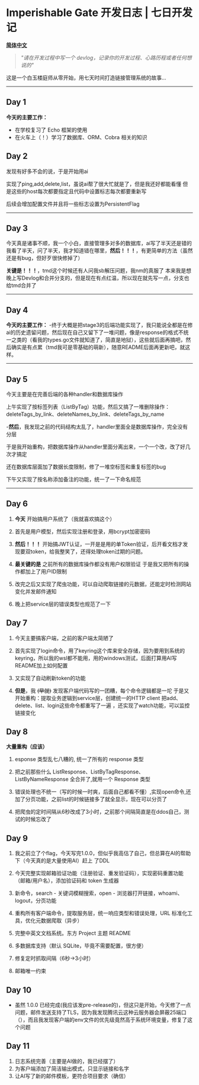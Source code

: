 # Imperishable Gate 开发日志 | 七日开发记

**[ 简体中文](devlog.md)**

>*"请在开发过程中写一个 devlog，记录你的开发过程、心路历程或者任何想说的"*

这是一个白玉楼庭师从零开始，用七天时间打造链接管理系统的故事...

---

## Day 1

**今天的主要工作：**
- 在学校复习了 Echo 框架的使用
- 在火车上（！）学习了数据库、ORM、Cobra 相关的知识


## Day 2

发现有好多不会的说，于是开始用ai

实现了ping,add,delete,list，虽说ai帮了很大忙就是了，但是我还好都能看懂
但是这些的host每次都要指定且代码中设置标志每次都要重新写

后续会增加配置文件并且将一些标志设置为PersistentFlag

---

## Day 3

今天真是诸事不顺，我一个小白，直接管理多对多的数据库，ai写了半天还是错的
我看了半天，问了半天，我才知道错在哪里，**然后！！！**，有更简单的方法（虽然还是有bug，但好歹很快修掉了）

**关键是！！！**，tmd这个时候还有人问我sb解压问题，我nm的真服了
本来我是想晚上写Devlog和合并分支的，但是现在有点红温，所以现在就先写一点，分支也给tmd合并了

---

## Day 4

**今天的主要工作：**
-终于大概是把stage3的后端功能实现了，我只能说全都是在修ai的历史遗留问题，然后现在自己又留下了一堆问题，像是response的格式不统一之类的（看我的types.go文件就知道了，简直是地狱），这些就后面再搞吧，然后确实是有点累（tmd我可是零基础的萌新），随意README后面再更新吧，就这样。

---

## Day 5
今天主要是在完善后端的各种handler和数据库操作

上午实现了按标签列表（ListByTag）功能，然后又搞了一堆删除操作：deleteTags_by_link、deleteNames_by_link、deleteTags_by_name

-**然后**，我发现之前的代码结构太乱了，handler里面全是数据库操作，完全没有分层

于是我开始重构，把数据库操作从handler里面分离出来，一个一个改，改了好几次才搞定

还在数据库层面加了数据长度限制，修了一堆空标签和重复标签的bug

下午又实现了按名称添加备注的功能，统一了一下命名规范

---

## Day 6

1. **今天** 开始搞用户系统了（我就喜欢搞这个）

2. 首先是用户模型，然后实现注册和登录，用bcrypt加密密码

3. **然后！！！** 开始搞JWT认证，一开是是用的单Token验证，后开看文档才发现要双token，给我整笑了，还得处理token过期的问题。

4. **最关键的是** 之前所有的数据库操作都没有用户权限验证
于是我又把所有的操作都加上了用户ID限制

5. 改完之后又实现了爬虫功能，可以自动爬取链接的元数据，还能定时检测网站变化并发邮件通知

6. 晚上把service层的错误类型也规范了一下

## Day 7

1. 今天主要搞客户端，之前的客户端太简陋了

2. 首先实现了login命令，用了keyring这个库来安全存储，因为要用到系统的keyring，所以我的wsl都不能用，用的windows测试，后面打算用AI写README加上如何配置

3. 又实现了自动刷新token的功能

4. **但是**，我 ~~(早就)~~ 发现客户端代码写的一团糟，每个命令逻辑都是一坨
于是又开始重构：提取业务逻辑到service层，创建统一的HTTP client
把add、delete、list、login这些命令都重写了一遍
，还实现了watch功能，可以监控链接变化

## Day 8

**大量重构（应该）**


1. esponse 类型乱七八糟的, 统一了所有的 response 类型

2. 把之前那些什么 ListResponse、ListByTagResponse、ListByNameResponse 全合并了,就用一个 Response 类型

3. 错误处理也不统一（写的时候一时爽，后面自己都看不懂）,实现open命令,还加了分页功能，之前list的时候链接多了就全显示，现在可以分页了

4. 把爬虫的定时间隔从6秒改成了3小时，之前那个间隔简直是在ddos自己，测试的时候忘改了

## Day 9

1. 我之前立了个flag，今天写完1.0.0，但似乎我高估了自己，但总算在AI的帮助下（今天真的是大量使用AI）赶上 了DDL

2. 今天完整实现邮箱验证功能（注册验证、重发验证码），实现密码重置功能（邮箱/用户名），添加验证码和 token 生成器

3. 新命令，search - 关键词模糊搜索，open - 浏览器打开链接，whoami、logout，分页功能

4. 重构所有客户端命令，提取服务层，统一响应类型和错误处理，URL 标准化工具，优化元数据爬取（异步）

5. 完整中英文文档系统。东方 Project 主题 README

6. 多数据库支持（默认 SQLite，毕竟不需要配置，很方便）

9. 修复定时抓取间隔（6秒→3小时）

10. 邮箱唯一约束

## Day 10

- 虽然 1.0.0 已经完成(我应该发pre-release的)，但这只是开始，今天修了一点问题，邮件发送支持了TLS，因为我发现腾讯云这种云服务器会屏蔽25端口（），而且我发现客户端的env文件的优先级竟然高于系统环境变量，修复了这个问题


## Day 11
1. 日志系统完善（主要是AI做的，我已经摆了）
2. 为客户端添加了简洁输出模式，只显示链接和名字
3. 让AI写了新的邮件模板，更符合项目要求（确信）
